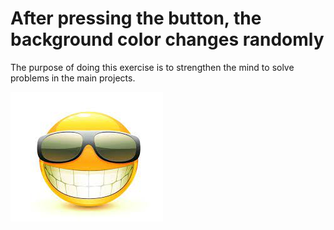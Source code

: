 # After pressing the button, the background color changes randomly

The purpose of doing this exercise is to strengthen the mind to solve problems in the main projects.

![happy face!](photo/images%20(1).jpg)